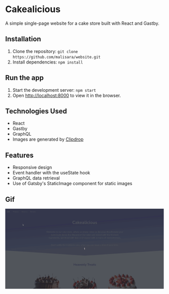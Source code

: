 # Cakealicious

A simple single-page website for a cake store built with React and Gastby.

## Installation

1. Clone the repository: `git clone https://github.com/malisara/website.git`
2. Install dependencies: `npm install`

## Run the app

1. Start the development server: `npm start`
2. Open [http://localhost:8000](http://localhost:8000) to view it in the browser.

## Technologies Used

- React
- Gastby
- GraphQL
- Images are generated by [Clipdrop](https://clipdrop.co/)

## Features

- Responsive design
- Event handler with the useState hook
- GraphQL data retrieval
- Use of Gatsby's StaticImage component for static images

## Gif

![Cakealicious Landing Page](/readme/website.gif)
